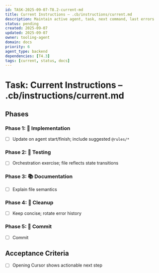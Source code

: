 ```yaml
---
id: TASK-2025-09-07-T8.2-current-md
title: Current Instructions – .cb/instructions/current.md
description: Maintain active agent, task, next command, last errors
status: pending
created: 2025-09-07
updated: 2025-09-07
owner: tooling-agent
domain: docs
priority: 6
agent_type: backend
dependencies: [T4.3]
tags: [current, status, docs]
---
```


# Task: Current Instructions – .cb/instructions/current.md

## Phases
### Phase 1: 🚀 Implementation
- [ ] Update on agent start/finish; include suggested `@rules/*`

### Phase 2: 🧪 Testing
- [ ] Orchestration exercise; file reflects state transitions

### Phase 3: 📚 Documentation
- [ ] Explain file semantics

### Phase 4: 🧹 Cleanup
- [ ] Keep concise; rotate error history

### Phase 5: 💾 Commit
- [ ] Commit

## Acceptance Criteria
- [ ] Opening Cursor shows actionable next step
